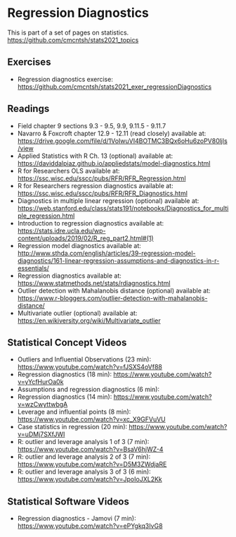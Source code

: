 # Regression Diagnostics

This is part of a set of pages on statistics. https://github.com/cmcntsh/stats2021_topics

## Exercises

* Regression diagnostics exercise: https://github.com/cmcntsh/stats2021_exer_regressionDiagnostics

## Readings

* Field chapter 9 sections 9.3 - 9.5, 9.9, 9.11.5 - 9.11.7 
* Navarro & Foxcroft chapter 12.9 - 12.11 (read closely) available at: https://drive.google.com/file/d/1VoIwuVI4BOTMC3BQx6oHu6zoPV80ljls/view
* Applied Statistics with R Ch. 13 (optional) available at: https://daviddalpiaz.github.io/appliedstats/model-diagnostics.html
* R for Researchers OLS available at: https://ssc.wisc.edu/sscc/pubs/RFR/RFR_Regression.html
* R for Researchers regression diagnostics available at: https://ssc.wisc.edu/sscc/pubs/RFR/RFR_Diagnostics.html
* Diagnostics in multiple linear regression (optional) available at: https://web.stanford.edu/class/stats191/notebooks/Diagnostics_for_multiple_regression.html
* Introduction to regression diagnostics available at: https://stats.idre.ucla.edu/wp-content/uploads/2019/02/R_reg_part2.html#(1)
* Regression model diagnostics available at: http://www.sthda.com/english/articles/39-regression-model-diagnostics/161-linear-regression-assumptions-and-diagnostics-in-r-essentials/
* Regression diagnostics available at: https://www.statmethods.net/stats/rdiagnostics.html
* Outlier detection with Mahalanobis distance (optional) available at: https://www.r-bloggers.com/outlier-detection-with-mahalanobis-distance/
* Multivariate outlier (optional) available at: https://en.wikiversity.org/wiki/Multivariate_outlier

## Statistical Concept Videos

* Outliers and Influential Observations (23 min): https://www.youtube.com/watch?v=fJSXS4oVf88
* Regression diagnostics (18 min): https://www.youtube.com/watch?v=yYcfHurOa0k
* Assumptions and regression diagnostics (6 min): 
* Regression diagnostics (14 min): https://www.youtube.com/watch?v=wzCwyttwbgA
* Leverage and influential points (8 min): https://www.youtube.com/watch?v=xc_X9GFVuVU
* Case statistics in regression (20 min): https://www.youtube.com/watch?v=uDMj7SXfJWI
* R: outlier and leverage analysis 1 of 3 (7 min): https://www.youtube.com/watch?v=BsaV6hjWZ-4
* R: outlier and leverage analysis 2 of 3 (7 min): https://www.youtube.com/watch?v=D5M3ZWdjaRE
* R: outlier and leverage analysis 3 of 3 (6 min): https://www.youtube.com/watch?v=JpoIoJXL2Kk

## Statistical Software Videos

* Regression diagnostics - Jamovi (7 min): https://www.youtube.com/watch?v=ePYgkq3IvG8
